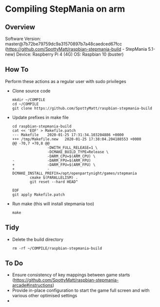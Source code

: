 # Compiling StepMania on arm

## Overview

Software Version: master@7b72be79759dc9a31570897b7a48caedced67fcc (https://github.com/SpottyMatt/raspbian-stepmania-build - StepMania 5.1-new)
Device: Raspberry Pi 4 (4G)
OS: Raspbian 10 (buster)

## How To

Perform these actions as a regular user with sudo privileges

- Clone source code

    ```
    mkdir ~/COMPILE
    cd ~/COMPILE
    git clone https://github.com/SpottyMatt/raspbian-stepmania-build
    ```

- Update prefixes in make file

    ```
    cd raspbian-stepmania-build
    cat << 'EOF' > Makefile.patch
    --- Makefile    2020-01-25 17:31:34.103204886 +0000
    +++ /tmp/Makefile.new   2020-01-25 17:38:04.204188553 +0000
    @@ -70,7 +70,8 @@
                    -DWITH_FULL_RELEASE=1 \
                    -DCMAKE_BUILD_TYPE=Release \
                    -DARM_CPU=$(ARM_CPU) \
    -               -DARM_FPU=$(ARM_FPU)
    +               -DARM_FPU=$(ARM_FPU) \
    +               -DCMAKE_INSTALL_PREFIX=/opt/openpartynight/games/stepmania
            cmake $(PARALLELISM) .
            git reset --hard HEAD^

    EOF
    git apply Makefile.patch 
    ```

- Run make (this will install stepmania too)

    ```
    make
    ```

## Tidy

- Delete the build directory

    ```
    rm -rf ~/COMPILE/raspbian-stepmania-build
    ```


## To Do

- Ensure consistency of key mappings between game starts (https://github.com/SpottyMatt/raspbian-stepmania-arcade#instructions)
- Provide in-place configuration to start the game full screen and with various other optimised settings
- 
